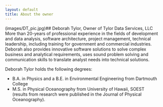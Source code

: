 ```yaml
---
layout: default
title: About the owner
---
```

(images/DT_pic.jpg)## Deborah Tylor, Owner of Tylor Data Services, LLC
More than 20-years of professional experience in the fields of development and data analysis, software architecture, project management, technical leadership, including training for government and commercial industries. Deborah also provides innovative software solutions to solve complex business and analytical requirements, uses sound problem solving and communication skills to translate analyst needs into technical solutions.  

Deborah Tylor holds the following degrees: 
* B.A. in Physics and a B.E. in Environmental Engineering from Dartmouth College 
* M.S. in Physical Oceanography from University of Hawaii, SOEST (results from research were published in the Journal of Physical Oceanography).
